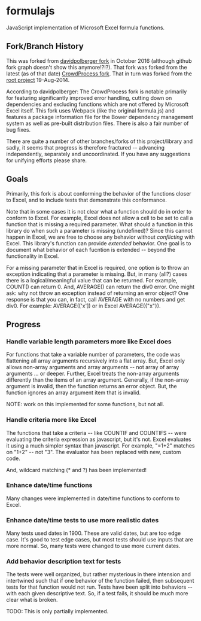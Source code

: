 # formulajs

JavaScript implementation of Microsoft Excel formula functions.

## Fork/Branch History
This was forked from [davidpolberger fork](https://github.com/davidpolberger/formulajs) in October 2016 (although github fork graph doesn't show this anymore!?!?). That fork was forked from the latest (as of that date) [CrowdProcess fork](https://github.com/CrowdProcess/formula.js/). That in turn was forked from the [root project](https://github.com/sutoiku/formula.js/) 19-Aug-2014.

According to davidpolberger: The CrowdProcess fork is notable primarily for featuring significantly improved error handling, cutting down on dependencies and excluding functions which are not offered by Microsoft Excel itself.  This fork uses Webpack (like the original formula.js) and features a package information file for the Bower dependency management system as well as pre-built distribution files. There is also a fair number of bug fixes.

There are quite a number of other branches/forks of this project/library and sadly, it seems that progress is therefore fractured -- advancing independently, separately and uncoordinated.   If you have any suggestions for unifying efforts please share.

## Goals

Primarily, this fork is about conforming the behavior of the functions closer to Excel, and  to include tests that demonstrate this conformance.

Note that in some cases it is not clear what a function should do in order to conform to Excel.  For example, Excel does not allow a cell to be set to call a function that is missing a required parameter.  What should a function in this library do when such a parameter is missing (undefined)?  Since this cannot happen in Excel, we are free to choose any behavior without _conflicting_ with Excel.  This library's function can provide _extended_ behavior.  One goal is to document what behavior of each fucntion is extended -- beyond the functionality in Excel.

For a missing parameter that in Excel is required, one option is to throw an exception indicating that a parameter is missing.  But, in many (all?) cases there is a logical/meaningful value that can be returned.  For example, COUNT() can return 0.  And, AVERAGE() can return the div0 error.  One might ask: why not throw an exception instead of returning an error object?  One response is that you can, in fact, call AVERAGE with no numbers and get div0.  For example: AVERAGE(['x']) or in Excel AVERAGE({"x"}).

## Progress

### Handle variable length parameters more like Excel does

For functions that take a variable number of parameters, the code was flattening all array arguments recursively into a flat array.  But, Excel only allows non-array arguments and array arguments -- not array of array arguments ... or deeper.  Further, Excel treats the non-array arguments differently than the items of an array argument.  Generally, if the non-array argument is invalid, then the function returns an error object.  But, the function ignores an array argument item that is invalid.  

NOTE: work on this implemented for some functions, but not all.

### Handle criteria more like Excel

The functions that take a criteria -- like COUNTIF and COUNTIFS -- were evaluating the criteria expression as javascript, but it's not.  Excel evaluates it using a much simpler syntax than javascript.  For example, "=1+2" matches on "1+2" -- not "3".  The evaluator has been replaced with new, custom code.  

And, wildcard matching (* and ?) has been implemented!

### Enhance date/time functions

Many changes were implemented in date/time functions to conform to Excel.

### Enhance date/time tests to use more realistic dates

Many tests used dates in 1900.  These are valid dates, but are too edge case.  It's good to test edge cases, but most tests should use inputs that are more normal.  So, many tests were changed to use more current dates.

### Add behavior description text for tests

The tests were well organized, but rather mysterious in there intension and intertwined such that if one behavior of the function failed, then subsequent tests for that function would not run.  Tests have been split into behaviors -- with each given descriptive text.  So, if a test fails, it should be much more clear what is broken.

TODO: This is only partially implemented.
